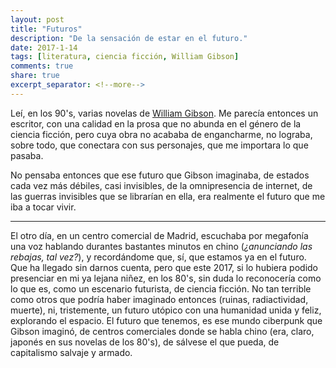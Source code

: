 ```yaml
---
layout: post
title: "Futuros"
description: "De la sensación de estar en el futuro."
date: 2017-1-14
tags: [literatura, ciencia ficción, William Gibson]
comments: true
share: true
excerpt_separator: <!--more-->
---
```


Leí, en los 90's, varias novelas de [William Gibson](https://en.wikipedia.org/wiki/William_Gibson). Me parecía entonces un escritor, con una calidad en la prosa que no abunda en el género de la ciencia ficción, pero cuya obra no acababa de engancharme, no lograba, sobre todo, que conectara con sus personajes, que me importara lo que pasaba.

No pensaba entonces que ese futuro que Gibson imaginaba, de estados cada vez más débiles, casi invisibles, de la omnipresencia de internet, de las guerras invisibles que se librarían en ella, era realmente el futuro que me iba a tocar vivir.

***

El otro día, en un centro comercial de Madrid, escuchaba por megafonía una voz hablando durantes bastantes minutos en chino (*¿anunciando las rebajas, tal vez?*), y recordándome que, sí, que estamos ya en el futuro. Que ha llegado sin darnos cuenta, pero que este 2017, si lo hubiera podido presenciar en mi ya lejana niñez, en los 80's, sin duda lo reconocería como lo que es, como un escenario futurista, de ciencia ficción. No tan terrible como otros que podría haber imaginado entonces (ruinas, radiactividad, muerte), ni, tristemente, un futuro utópico con una humanidad unida y feliz, explorando el espacio. El futuro que tenemos, es ese mundo ciberpunk que Gibson imaginó, de centros comerciales donde se habla chino (era, claro, japonés en sus novelas de los 80's), de sálvese el que pueda, de capitalismo salvaje y armado.



